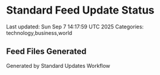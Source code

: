 # Standard Feed Update Status
Last updated: Sun Sep  7 14:17:59 UTC 2025
Categories: technology,business,world

## Feed Files Generated

Generated by Standard Updates Workflow
